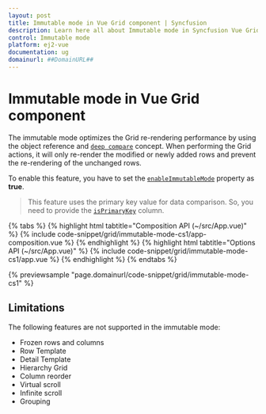```yaml
---
layout: post
title: Immutable mode in Vue Grid component | Syncfusion
description: Learn here all about Immutable mode in Syncfusion Vue Grid component of Syncfusion Essential JS 2 and more.
control: Immutable mode 
platform: ej2-vue
documentation: ug
domainurl: ##DomainURL##
---
```


# Immutable mode in Vue Grid component

The immutable mode optimizes the Grid re-rendering performance by using the object reference and [`deep compare`](https://dmitripavlutin.com/how-to-compare-objects-in-javascript/#4-deep-equality) concept. When performing the Grid actions, it will only re-render the modified or newly added rows and prevent the re-rendering of the unchanged rows.

To enable this feature, you have to set the [`enableImmutableMode`](https://ej2.syncfusion.com/vue/documentation/api/grid/#enableImmutableMode) property as **true**.

> This feature uses the primary key value for data comparison. So, you need to provide the [`isPrimaryKey`](https://ej2.syncfusion.com/vue/documentation/api/grid/column/#isprimarykey) column.

{% tabs %}
{% highlight html tabtitle="Composition API (~/src/App.vue)" %}
{% include code-snippet/grid/immutable-mode-cs1/app-composition.vue %}
{% endhighlight %}
{% highlight html tabtitle="Options API (~/src/App.vue)" %}
{% include code-snippet/grid/immutable-mode-cs1/app.vue %}
{% endhighlight %}
{% endtabs %}
        
{% previewsample "page.domainurl/code-snippet/grid/immutable-mode-cs1" %}

## Limitations

The following features are not supported in the immutable mode:

* Frozen rows and columns
* Row Template
* Detail Template
* Hierarchy Grid
* Column reorder
* Virtual scroll
* Infinite scroll
* Grouping
